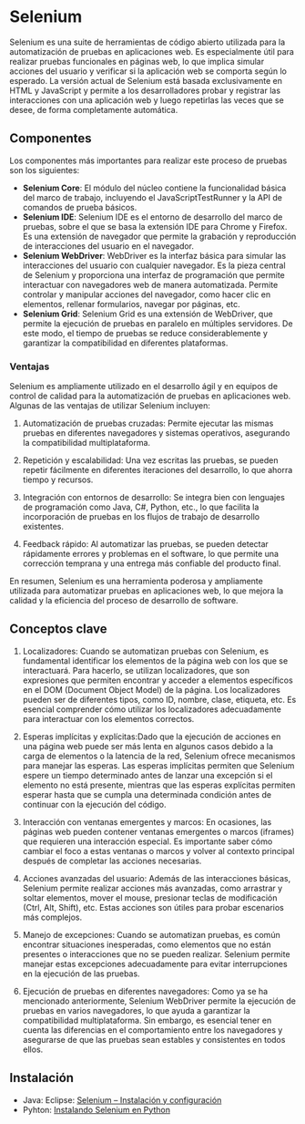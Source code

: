 # Selenium

Selenium es una suite de herramientas de código abierto utilizada para la automatización de pruebas en aplicaciones web. Es especialmente útil para realizar pruebas funcionales en páginas web, lo que implica simular acciones del usuario y verificar si la aplicación web se comporta según lo esperado. La versión actual de Selenium está basada exclusivamente en HTML y JavaScript y permite a los desarrolladores probar y registrar las interacciones con una aplicación web y luego repetirlas las veces que se desee, de forma completamente automática.

## Componentes

Los componentes más importantes para realizar este proceso de pruebas son los siguientes:

- **Selenium Core**: El módulo del núcleo contiene la funcionalidad básica del marco de trabajo, incluyendo el JavaScriptTestRunner y la API de comandos de prueba básicos.
- **Selenium IDE**: Selenium IDE es el entorno de desarrollo del marco de pruebas, sobre el que se basa la extensión IDE para Chrome y Firefox. Es una extensión de navegador que permite la grabación y reproducción de interacciones del usuario en el navegador.
- **Selenium WebDriver**: WebDriver es la interfaz básica para simular las interacciones del usuario con cualquier navegador. Es la pieza central de Selenium y proporciona una interfaz de programación que permite interactuar con navegadores web de manera automatizada. Permite controlar y manipular acciones del navegador, como hacer clic en elementos, rellenar formularios, navegar por páginas, etc.
- **Selenium Grid**: Selenium Grid es una extensión de WebDriver, que permite la ejecución de pruebas en paralelo en múltiples servidores. De este modo, el tiempo de pruebas se reduce considerablemente y garantizar la compatibilidad en diferentes plataformas.

### Ventajas

Selenium es ampliamente utilizado en el desarrollo ágil y en equipos de control de calidad para la automatización de pruebas en aplicaciones web. Algunas de las ventajas de utilizar Selenium incluyen:

1. Automatización de pruebas cruzadas: Permite ejecutar las mismas pruebas en diferentes navegadores y sistemas operativos, asegurando la compatibilidad multiplataforma.

2. Repetición y escalabilidad: Una vez escritas las pruebas, se pueden repetir fácilmente en diferentes iteraciones del desarrollo, lo que ahorra tiempo y recursos.

3. Integración con entornos de desarrollo: Se integra bien con lenguajes de programación como Java, C#, Python, etc., lo que facilita la incorporación de pruebas en los flujos de trabajo de desarrollo existentes.

4. Feedback rápido: Al automatizar las pruebas, se pueden detectar rápidamente errores y problemas en el software, lo que permite una corrección temprana y una entrega más confiable del producto final.

En resumen, Selenium es una herramienta poderosa y ampliamente utilizada para automatizar pruebas en aplicaciones web, lo que mejora la calidad y la eficiencia del proceso de desarrollo de software.

## Conceptos clave

1. Localizadores: Cuando se automatizan pruebas con Selenium, es fundamental identificar los elementos de la página web con los que se interactuará. Para hacerlo, se utilizan localizadores, que son expresiones que permiten encontrar y acceder a elementos específicos en el DOM (Document Object Model) de la página. Los localizadores pueden ser de diferentes tipos, como ID, nombre, clase, etiqueta, etc. Es esencial comprender cómo utilizar los localizadores adecuadamente para interactuar con los elementos correctos.

2. Esperas implícitas y explícitas:Dado que la ejecución de acciones en una página web puede ser más lenta en algunos casos debido a la carga de elementos o la latencia de la red, Selenium ofrece mecanismos para manejar las esperas. Las esperas implícitas permiten que Selenium espere un tiempo determinado antes de lanzar una excepción si el elemento no está presente, mientras que las esperas explícitas permiten esperar hasta que se cumpla una determinada condición antes de continuar con la ejecución del código.

3. Interacción con ventanas emergentes y marcos: En ocasiones, las páginas web pueden contener ventanas emergentes o marcos (iframes) que requieren una interacción especial. Es importante saber cómo cambiar el foco a estas ventanas o marcos y volver al contexto principal después de completar las acciones necesarias.

4. Acciones avanzadas del usuario: Además de las interacciones básicas, Selenium permite realizar acciones más avanzadas, como arrastrar y soltar elementos, mover el mouse, presionar teclas de modificación (Ctrl, Alt, Shift), etc. Estas acciones son útiles para probar escenarios más complejos.

5. Manejo de excepciones: Cuando se automatizan pruebas, es común encontrar situaciones inesperadas, como elementos que no están presentes o interacciones que no se pueden realizar. Selenium permite manejar estas excepciones adecuadamente para evitar interrupciones en la ejecución de las pruebas.

6. Ejecución de pruebas en diferentes navegadores: Como ya se ha mencionado anteriormente, Selenium WebDriver permite la ejecución de pruebas en varios navegadores, lo que ayuda a garantizar la compatibilidad multiplataforma. Sin embargo, es esencial tener en cuenta las diferencias en el comportamiento entre los navegadores y asegurarse de que las pruebas sean estables y consistentes en todos ellos.

## Instalación

- Java: Eclipse: [Selenium – Instalación y configuración](https://www.testermoderno.com/selenium-instalacion-y-configuracion/)
- Pyhton: [Instalando Selenium en Python](https://unipython.com/instalando-selenium-python/)
